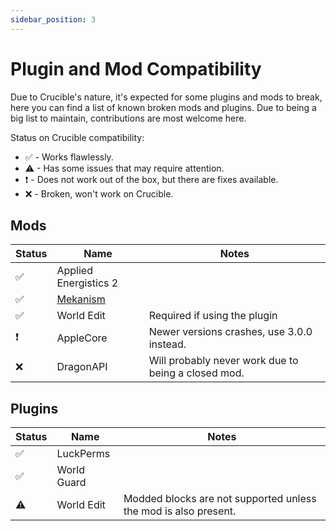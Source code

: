 ```yaml
---
sidebar_position: 3
---
```


# Plugin and Mod Compatibility

Due to Crucible's nature, it's expected for some plugins and mods to break, here you can find a list of known broken 
mods and plugins. 
Due to being a big list to maintain, contributions are most welcome here.

Status on Crucible compatibility:
* ✅ - Works flawlessly.
* ⚠ - Has some issues that may require attention.
* ❗ - Does not work out of the box, but there are fixes available.
* ❌ - Broken, won't work on Crucible.

## Mods

| Status | Name                                  | Notes                                               |
|--------|---------------------------------------|-----------------------------------------------------|
| ✅      | Applied Energistics 2                 |                                                     |
| ✅      | [Mekanism](/docs/mp-db/mods/mekanism) |                                                     |
| ✅      | World Edit                            | Required if using the plugin                        |
| ❗      | AppleCore                             | Newer versions crashes, use 3.0.0 instead.          |
| ❌      | DragonAPI                             | Will probably never work due to being a closed mod. |


## Plugins

| Status | Name        | Notes                                                           |
|--------|-------------|-----------------------------------------------------------------|
| ✅      | LuckPerms   |                                                                 |
| ✅      | World Guard |                                                                 |
| ⚠      | World Edit  | Modded blocks are not supported unless the mod is also present. |

